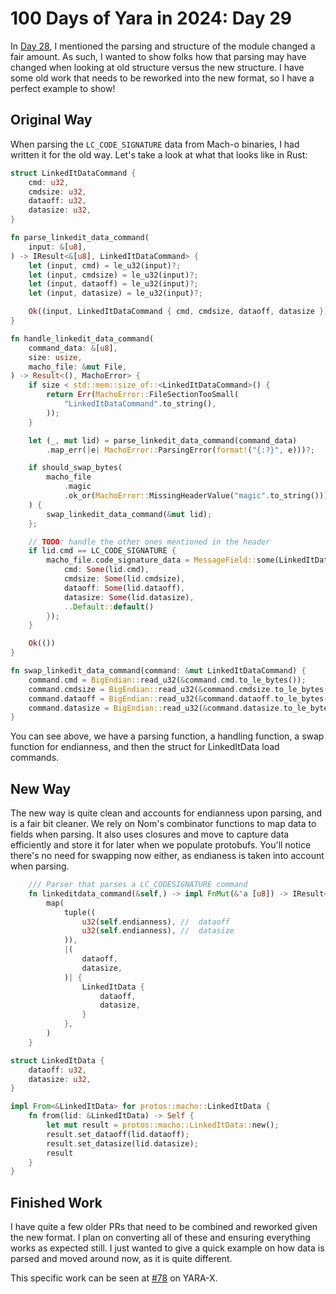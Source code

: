 # 100 Days of Yara in 2024: Day 29
In [Day 28](https://jacoblatonis.me/posts/100-days-of-yara-2024-day-28), I mentioned the parsing and structure of the module changed a fair amount. As such, I wanted to show folks how that parsing may have changed when looking at old structure versus the new structure. I have some old work that needs to be reworked into the new format, so I have a perfect example to show!

## Original Way
When parsing the `LC_CODE_SIGNATURE` data from Mach-o binaries, I had written it for the old way. Let's take a look at what that looks like in Rust:

```rust
struct LinkedItDataCommand {
    cmd: u32,
    cmdsize: u32,
    dataoff: u32,
    datasize: u32,
}

fn parse_linkedit_data_command(
    input: &[u8],
) -> IResult<&[u8], LinkedItDataCommand> {
    let (input, cmd) = le_u32(input)?;
    let (input, cmdsize) = le_u32(input)?;
    let (input, dataoff) = le_u32(input)?;
    let (input, datasize) = le_u32(input)?;

    Ok((input, LinkedItDataCommand { cmd, cmdsize, dataoff, datasize }))
}

fn handle_linkedit_data_command(
    command_data: &[u8],
    size: usize,
    macho_file: &mut File,
) -> Result<(), MachoError> {
    if size < std::mem::size_of::<LinkedItDataCommand>() {
        return Err(MachoError::FileSectionTooSmall(
            "LinkedItDataCommand".to_string(),
        ));
    }

    let (_, mut lid) = parse_linkedit_data_command(command_data)
        .map_err(|e| MachoError::ParsingError(format!("{:?}", e)))?;

    if should_swap_bytes(
        macho_file
            .magic
            .ok_or(MachoError::MissingHeaderValue("magic".to_string()))?,
    ) {
        swap_linkedit_data_command(&mut lid);
    };

    // TODO: handle the other ones mentioned in the header
    if lid.cmd == LC_CODE_SIGNATURE {
        macho_file.code_signature_data = MessageField::some(LinkedItData {
            cmd: Some(lid.cmd),
            cmdsize: Some(lid.cmdsize),
            dataoff: Some(lid.dataoff),
            datasize: Some(lid.datasize),
            ..Default::default()
        });
    }

    Ok(())
}

fn swap_linkedit_data_command(command: &mut LinkedItDataCommand) {
    command.cmd = BigEndian::read_u32(&command.cmd.to_le_bytes());
    command.cmdsize = BigEndian::read_u32(&command.cmdsize.to_le_bytes());
    command.dataoff = BigEndian::read_u32(&command.dataoff.to_le_bytes());
    command.datasize = BigEndian::read_u32(&command.datasize.to_le_bytes());
}
```

You can see above, we have a parsing function, a handling function, a swap function for endianness, and then the struct for LinkedItData load commands.

## New Way
The new way is quite clean and accounts for endianness upon parsing, and is a fair bit cleaner. We rely on Nom's combinator functions to map data to fields when parsing. It also uses closures and move to capture data efficiently and store it for later when we populate protobufs. You'll notice there's no need for swapping now either, as endianess is taken into account when parsing.

```rust
    /// Parser that parses a LC_CODESIGNATURE command
    fn linkeditdata_command(&self,) -> impl FnMut(&'a [u8]) -> IResult<&'a [u8], LinkedItData> + '_ {
        map(
            tuple((
                u32(self.endianness), //  dataoff
                u32(self.endianness), //  datasize
            )),
            |(
                dataoff,
                datasize,
            )| {
                LinkedItData {
                    dataoff,
                    datasize,
                }
            },
        )
    }

struct LinkedItData {
    dataoff: u32,
    datasize: u32,
}

impl From<&LinkedItData> for protos::macho::LinkedItData {
    fn from(lid: &LinkedItData) -> Self {
        let mut result = protos::macho::LinkedItData::new();
        result.set_dataoff(lid.dataoff);
        result.set_datasize(lid.datasize);
        result
    }
}
```

## Finished Work
I have quite a few older PRs that need to be combined and reworked given the new format. I plan on converting all of these and ensuring everything works as expected still. I just wanted to give a quick example on how data is parsed and moved around now, as it is quite different.

This specific work can be seen at [#78](https://github.com/VirusTotal/yara-x/pull/78) on YARA-X.